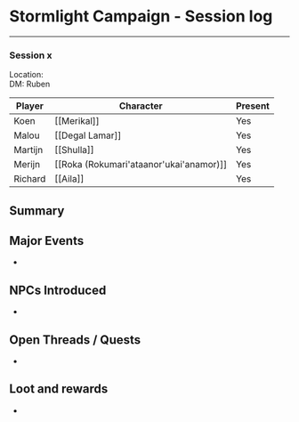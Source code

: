 # Stormlight Campaign - Session log
___

### Session x
Location: <br>
DM: Ruben

| Player  | Character                               | Present |
| ------- | --------------------------------------- | ------- |
| Koen    | [[Merikal]]                             | Yes     |
| Malou   | [[Degal Lamar]]                         | Yes     |
| Martijn | [[Shulla]]                              | Yes     |
| Merijn  | [[Roka (Rokumari'ataanor'ukai'anamor)]] | Yes     |
| Richard | [[Aila]]                                | Yes     |

## Summary  


## Major Events  
- 


## NPCs Introduced  
-  

## Open Threads / Quests  
- 

## Loot and rewards
- 
